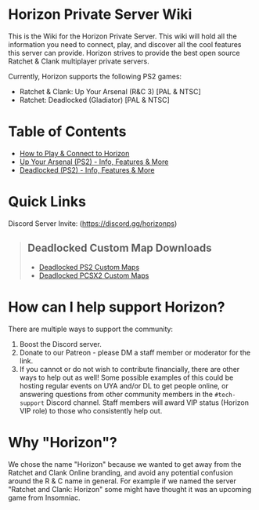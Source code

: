 # Horizon Private Server Wiki

This is the Wiki for the Horizon Private Server. This wiki will hold all the information you need to connect, play, and discover all the cool features this server can provide. Horizon strives to provide the best open source Ratchet & Clank multiplayer private servers.

Currently, Horizon supports the following PS2 games:

- Ratchet & Clank: Up Your Arsenal (R&C 3) [PAL & NTSC]
- Ratchet: Deadlocked (Gladiator) [PAL & NTSC]

# Table of Contents

- [How to Play & Connect to Horizon](/getting-online/README.md)
- [Up Your Arsenal (PS2) - Info, Features & More](/up-your-arsenal/README.md)
- [Deadlocked (PS2) - Info, Features & More](/deadlocked/README.md)

# Quick Links

Discord Server Invite: (https://discord.gg/horizonps)

> ## Deadlocked Custom Map Downloads
> * [Deadlocked PS2 Custom Maps](https://drive.google.com/file/d/145WPUabWJgDUlujdsA6ia9jMUJhSyd5g/view?usp=sharing)
> * [Deadlocked PCSX2 Custom Maps](https://drive.google.com/file/d/1L2TEUXG4PqaJgmmuFrldDSrb6LMNop_u/view?usp=sharing)

# How can I help support Horizon?
There are multiple ways to support the community:
1. Boost the Discord server.
2. Donate to our Patreon - please DM a staff member or moderator for the link.
3. If you cannot or do not wish to contribute financially, there are other ways to help out as well! Some possible examples of this could be hosting regular events on UYA and/or DL to get people online, or answering questions from other community members in the `#tech-support` Discord channel. Staff members will award VIP status (Horizon VIP role) to those who consistently help out.

# Why "Horizon"?
We chose the name "Horizon" because we wanted to get away from the Ratchet and Clank Online branding, and avoid any potential confusion around the R & C name in general. For example if we named the server "Ratchet and Clank: Horizon" some might have thought it was an upcoming game from Insomniac.
